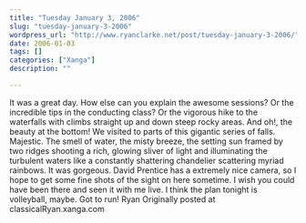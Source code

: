 ```yaml
---
title: "Tuesday January 3, 2006"
slug: "tuesday-january-3-2006"
wordpress_url: "http://www.ryanclarke.net/post/tuesday-january-3-2006/"
date: 2006-01-03
tags: []
categories: ["Xanga"]
description: ""

---
```


It was a great day.
 How else can you explain the awesome sessions?
 Or the incredible tips in the conducting class?
 Or the vigorous hike to the waterfalls with climbs straight up and down steep rocky areas. And oh!, the beauty at the bottom! We visited to parts of this gigantic series of falls. Majestic. The smell of water, the misty breeze, the setting sun framed by two ridges shooting a rich, glowing sliver of light and illuminating the turbulent waters like a constantly shattering chandelier scattering myriad rainbows. It was gorgeous. David Prentice has a extremely nice camera, so I hope to get some fine shots of the sight on here sometime. I wish you could have been there and seen it with me live.
 I think the plan tonight is volleyball, maybe. Got to run!
 Ryan
Originally posted at classicalRyan.xanga.com
